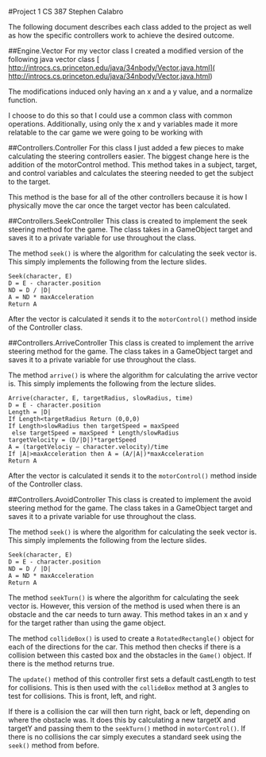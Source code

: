 #Project 1
CS 387
Stephen Calabro

The following document describes each class added to the project as well as how the specific controllers work to achieve the desired outcome. 

##Engine.Vector
For my vector class I created a modified version of the following java vector class [ http://introcs.cs.princeton.edu/java/34nbody/Vector.java.html]( http://introcs.cs.princeton.edu/java/34nbody/Vector.java.html)

The modifications induced only having an x and a y value, and a normalize function. 

I choose to do this so that I could use a common class with common operations. Additionally, using only the x and y variables made it more relatable to the car game we were going to be working with

##Controllers.Controller
For this class I just added a few pieces to make calculating the steering controllers easier. The biggest change here is the addition of the motorControl method. This method takes in a subject, target, and control variables and calculates the steering needed to get the subject to the target. 

This method is the base for all of the other controllers because it is how I physically move the car once the target vector has been calculated. 

##Controllers.SeekController
This class is created to implement the seek steering method for the game. The class takes in a GameObject target and saves it to a private variable for use throughout the class.

The method ``seek()`` is where the algorithm for calculating the seek vector is. This simply implements the following from the lecture slides.

```
Seek(character, E)
D = E - character.position
ND = D / |D|
A = ND * maxAcceleration
Return A 
```

After the vector is calculated it sends it to the ``motorControl()`` method inside of the Controller class.

##Controllers.ArriveController
This class is created to implement the arrive steering method for the game. The class takes in a GameObject target and saves it to a private variable for use throughout the class.

The method ``arrive()`` is where the algorithm for calculating the arrive vector is. This simply implements the following from the lecture slides.

```
Arrive(character, E, targetRadius, slowRadius, time)
D = E - character.position
Length = |D|
If Length<targetRadius Return (0,0,0)
If Length>slowRadius then targetSpeed = maxSpeed
 else targetSpeed = maxSpeed * Length/slowRadius
targetVelocity = (D/|D|)*targetSpeed
A = (targetVelociy – character.velocity)/time
If |A|>maxAcceleration then A = (A/|A|)*maxAcceleration
Return A 
```

After the vector is calculated it sends it to the ``motorControl()`` method inside of the Controller class.

##Controllers.AvoidController
This class is created to implement the avoid steering method for the game. The class takes in a GameObject target and saves it to a private variable for use throughout the class.

The method ``seek()`` is where the algorithm for calculating the seek vector is. This simply implements the following from the lecture slides.

```
Seek(character, E)
D = E - character.position
ND = D / |D|
A = ND * maxAcceleration
Return A 
```

The method ``seekTurn()`` is where the algorithm for calculating the seek vector is. However, this version of the method is used when there is an obstacle and the car needs to turn away. This method takes in an x and y for the target rather than using the game object.

The method ``collideBox()`` is used to create a ``RotatedRectangle()`` object for each of the directions for the car. This method then checks if there is a collision between this casted box and the obstacles in the ``Game()`` object. If there is the method returns true. 

The ``update()`` method of this controller first sets a default castLength to test for collisions. This is then used with the ``collideBox`` method at 3 angles to test for collisions. This is front, left, and right.

If there is a collision the car will then turn right, back or left, depending on where the obstacle was. It does this by calculating a new targetX and targetY and passing them to the ``seekTurn()`` method in ``motorControl()``. If there is no collisions the car simply executes a standard seek using the ``seek()`` method from before.